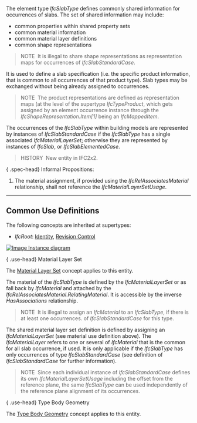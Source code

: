 ﻿The element type _IfcSlabType_ defines commonly shared information for occurrences of slabs. The set of shared information may include:

* common properties within shared property sets
* common material information
* common material layer definitions
* common shape representations

> NOTE&nbsp; It is illegal to share shape representations as representation maps for occurrences of _IfcSlabStandardCase_.

It is used to define a slab specification (i.e. the specific product information, that is common to all occurrences of that product type). Slab types may be exchanged without being already assigned to occurrences.

> NOTE&nbsp; The product representations are defined as representation maps (at the level of the supertype _IfcTypeProduct_, which gets assigned by an element occurrence instance through the _IfcShapeRepresentation.Item[1]_ being an _IfcMappedItem_.

The occurrences of the _IfcSlabType_ within building models are represented by instances of _IfcSlabStandardCase_ if the _IfcSlabType_ has a single associated _IfcMaterialLayerSet_; otherwise they are represented by instances of _IfcSlab_, or _IfcSlabElementedCase_.

> HISTORY&nbsp; New entity in IFC2x2.

{ .spec-head}
Informal Propositions:

1. The material assignment, if provided using the _IfcRelAssociatesMaterial_ relationship, shall not reference the _IfcMaterialLayerSetUsage_.

___
## Common Use Definitions
The following concepts are inherited at supertypes:

* _IfcRoot_: [Identity](../../templates/identity.htm), [Revision Control](../../templates/revision-control.htm)

[![Image](../../../img/diagram.png)&nbsp;Instance diagram](../../../annex/annex-d/common-use-definitions/ifcslabtype.htm)

{ .use-head}
Material Layer Set

The [Material Layer Set](../../templates/material-layer-set.htm) concept applies to this entity.

The material of the _IfcSlabType_ is defined by the _IfcMaterialLayerSet_ or as fall back by _IfcMaterial_ and attached by the _IfcRelAssociatesMaterial_._RelatingMaterial_. It is accessible by the inverse _HasAssociations_ relationship.

> NOTE&nbsp; It is illegal to assign an _IfcMaterial_ to an _IfcSlabType_, if there is at least one occurrences. of _IfcSlabStandardCase_ for this type.

The shared material layer set definition is defined by assigning an _IfcMaterialLayerSet_ (see material use definition above). The _IfcMaterialLayer_ refers to one or several of _IfcMaterial_ that is the common for all slab occurrence, if used. It is only applicable if the _IfcSlabType_ has only occurrences of type _IfcSlabStandardCase_ (see definition of _IfcSlabStandardCase_ for further information).

> NOTE&nbsp; Since each individual instance of _IfcSlabStandardCase_ defines its own _IfcMaterialLayerSetUsage_ including the offset from the reference plane, the same _IfcSlabType_ can be used independently of the reference plane alignment of its occurrences.

  
  
{ .use-head}
Type Body Geometry

The [Type Body Geometry](../../templates/type-body-geometry.htm) concept applies to this entity.